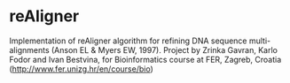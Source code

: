 # reAligner
Implementation of reAligner algorithm for refining DNA sequence multi-alignments (Anson EL &amp; Myers EW, 1997).
Project by Zrinka Gavran, Karlo Fodor and Ivan Bestvina, for Bioinformatics course at FER, Zagreb, Croatia (http://www.fer.unizg.hr/en/course/bio)
